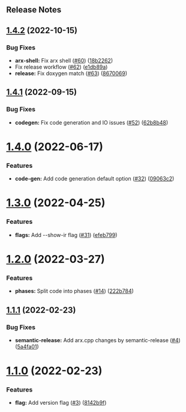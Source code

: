 Release Notes
---

## [1.4.2](https://github.com/arxlang/arx/compare/1.4.1...1.4.2) (2022-10-15)


### Bug Fixes

* **arx-shell:** Fix arx shell ([#60](https://github.com/arxlang/arx/issues/60)) ([18b2262](https://github.com/arxlang/arx/commit/18b22621391e6d12af08b39b71c31fe26b9e5813))
* Fix release workflow ([#62](https://github.com/arxlang/arx/issues/62)) ([e1db89a](https://github.com/arxlang/arx/commit/e1db89a81d9f0a163dbbe3c913789615af28d9ec))
* **release:** Fix doxygen match ([#63](https://github.com/arxlang/arx/issues/63)) ([8670069](https://github.com/arxlang/arx/commit/8670069d05def7660973f565b4e73960471864c4))

## [1.4.1](https://github.com/arxlang/arx/compare/1.4.0...1.4.1) (2022-09-15)


### Bug Fixes

* **codegen:** Fix code generation and IO issues ([#52](https://github.com/arxlang/arx/issues/52)) ([62b8b48](https://github.com/arxlang/arx/commit/62b8b480c295bc2ecdcb5c25b5521b98682b57d9))

# [1.4.0](https://github.com/arxlang/arx/compare/1.3.0...1.4.0) (2022-06-17)


### Features

* **code-gen:** Add code generation default option ([#32](https://github.com/arxlang/arx/issues/32)) ([09063c2](https://github.com/arxlang/arx/commit/09063c2d39c158866fbfc05c7784cf8159862dac))

# [1.3.0](https://github.com/arxlang/arx/compare/1.2.0...1.3.0) (2022-04-25)


### Features

* **flags:** Add --show-ir flag ([#31](https://github.com/arxlang/arx/issues/31)) ([efeb799](https://github.com/arxlang/arx/commit/efeb799d0ba9c3330f64c0e0e4628ec8b8d469f7))

# [1.2.0](https://github.com/arxlang/arx/compare/1.1.1...1.2.0) (2022-03-27)


### Features

* **phases:** Split code into phases ([#14](https://github.com/arxlang/arx/issues/14)) ([222b784](https://github.com/arxlang/arx/commit/222b7847772ae1b47ba9dcbf83a7a4be555fe5d4))

## [1.1.1](https://github.com/arx-org/arx/compare/1.1.0...1.1.1) (2022-02-23)


### Bug Fixes

* **semantic-release:** Add arx.cpp changes by semantic-release ([#4](https://github.com/arx-org/arx/issues/4)) ([5a4fa01](https://github.com/arx-org/arx/commit/5a4fa018dc180ee1795bbee27f7782986c297984))

# [1.1.0](https://github.com/arx-org/arx/compare/1.0.0...1.1.0) (2022-02-23)


### Features

* **flag:** Add version flag ([#3](https://github.com/arx-org/arx/issues/3)) ([8142b9f](https://github.com/arx-org/arx/commit/8142b9f006c301f1a9c99bed02dd5260b468b8cb))
